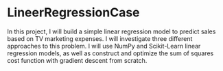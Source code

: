 # LineerRegressionCase
In this project, I will build a simple linear regression model to predict sales based on TV marketing expenses. I will investigate three different approaches to this problem. I will use NumPy and Scikit-Learn linear regression models, as well as construct and optimize the sum of squares cost function with gradient descent from scratch.
